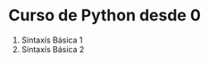 <h1>Curso de Python desde 0</h1>
<ol>
  <li>Sintaxís Básica 1</li>
  <li>Sintaxís Básica 2</li>
</ol>
